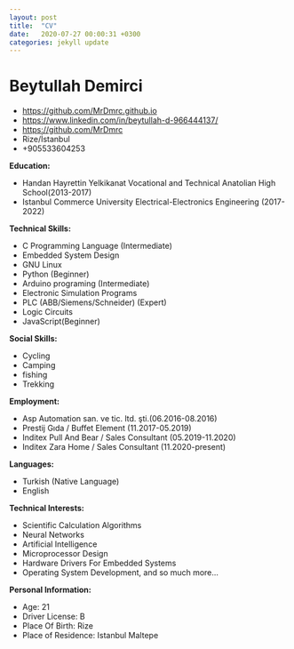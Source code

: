 ```yaml
---
layout: post
title:  "CV"
date:   2020-07-27 00:00:31 +0300
categories: jekyll update
---
```

# Beytullah Demirci

- https://github.com/MrDmrc.github.io
- https://www.linkedin.com/in/beytullah-d-966444137/
- https://github.com/MrDmrc
- Rize/İstanbul
- +905533604253


**Education:**

- Handan Hayrettin Yelkikanat Vocational and Technical Anatolian High School(2013-2017)
- Istanbul Commerce University Electrical-Electronics Engineering (2017-2022)

**Technical Skills:**

- C Programming Language (Intermediate)
- Embedded System Design
- GNU Linux
- Python (Beginner)
- Arduino programing (Intermediate)
- Electronic Simulation Programs
- PLC (ABB/Siemens/Schneider) (Expert)
- Logic Circuits
- JavaScript(Beginner)

**Social Skills:**

- Cycling
- Camping
- fishing
- Trekking

**Employment:**

- Asp Automation san. ve tic. ltd. şti.(06.2016-08.2016)
- Prestij Gıda / Buffet Element (11.2017-05.2019)
- Inditex Pull And Bear / Sales Consultant (05.2019-11.2020)
- Inditex Zara Home / Sales Consultant (11.2020-present)

**Languages:**

- Turkish (Native Language)
- English

**Technical Interests:**

- Scientific Calculation Algorithms
- Neural Networks
- Artificial Intelligence
- Microprocessor Design
- Hardware Drivers For Embedded Systems
- Operating System Development, and so much more...

**Personal Information:**

- Age: 21
- Driver License: B
- Place Of Birth: Rize
- Place of Residence: Istanbul Maltepe
